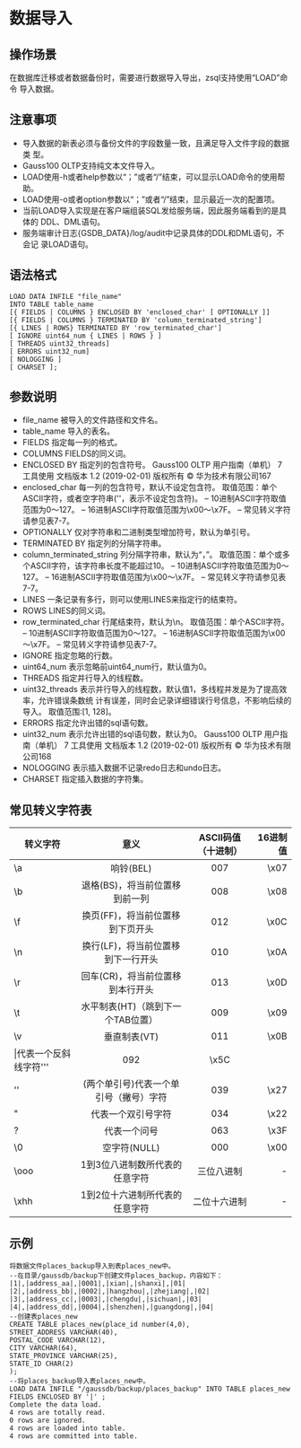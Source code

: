 # 数据导入
## 操作场景
在数据库迁移或者数据备份时，需要进行数据导入导出，zsql支持使用“LOAD”命令
导入数据。
## 注意事项
- 导入数据的新表必须与备份文件的字段数量一致，且满足导入文件字段的数据类
型。
- Gauss100 OLTP支持纯文本文件导入。
- LOAD使用-h或者help参数以“；”或者“/”结束，可以显示LOAD命令的使用帮
助。
- LOAD使用-o或者option参数以“；”或者“/”结束，显示最近一次的配置项。
- 当前LOAD导入实现是在客户端组装SQL发给服务端，因此服务端看到的是具体的
DDL、DML语句。
- 服务端审计日志{GSDB_DATA}/log/audit中记录具体的DDL和DML语句，不会记
录LOAD语句。

## 语法格式
```
LOAD DATA INFILE "file_name"
INTO TABLE table_name
[{ FIELDS | COLUMNS } ENCLOSED BY 'enclosed_char' [ OPTIONALLY ]]
[{ FIELDS | COLUMNS } TERMINATED BY 'column_terminated_string']
[{ LINES | ROWS} TERMINATED BY 'row_terminated_char']
[ IGNORE uint64_num { LINES | ROWS } ]
[ THREADS uint32_threads]
[ ERRORS uint32_num]
[ NOLOGGING ]
[ CHARSET ];
```

## 参数说明
- file_name 
被导入的文件路径和文件名。
- table_name 
导入的表名。
- FIELDS 
指定每一列的格式。
- COLUMNS 
FIELDS的同义词。
- ENCLOSED BY 
指定列的包含符号。
Gauss100 OLTP
用户指南（单机） 7 工具使用
文档版本 1.2 (2019-02-01) 版权所有 © 华为技术有限公司167
- enclosed_char 
每一列的包含符号，默认不设定包含符。
取值范围：单个ASCII字符，或者空字符串(''，表示不设定包含符)。
– 10进制ASCII字符取值范围为0～127。
– 16进制ASCII字符取值范围为\x00～\x7F。
– 常见转义字符请参见表7-7。
- OPTIONALLY 
仅对字符串和二进制类型增加符号，默认为单引号。
- TERMINATED BY 
指定列的分隔字符串。
- column_terminated_string 
列分隔字符串，默认为“，”。
取值范围：单个或多个ASCII字符，该字符串长度不能超过10。
– 10进制ASCII字符取值范围为0～127。
– 16进制ASCII字符取值范围为\x00～\x7F。
– 常见转义字符请参见表7-7。
- LINES 
一条记录有多行，则可以使用LINES来指定行的结束符。
- ROWS 
LINES的同义词。
- row_terminated_char 
行尾结束符，默认为\n。
取值范围：单个ASCII字符。
– 10进制ASCII字符取值范围为0～127。
– 16进制ASCII字符取值范围为\x00～\x7F。
– 常见转义字符请参见表7-7。
- IGNORE 
指定忽略的行数。
- uint64_num 
表示忽略前uint64_num行，默认值为0。
- THREADS 
指定并行导入的线程数。
- uint32_threads 
表示并行导入的线程数，默认值1，多线程并发是为了提高效率，允许错误条数统
计有误差，同时会记录详细错误行号信息，不影响后续的导入。
取值范围:[1, 128]。
- ERRORS 
指定允许出错的sql语句数。
- uint32_num 
表示允许出错的sql语句数，默认为0。
Gauss100 OLTP
用户指南（单机） 7 工具使用
文档版本 1.2 (2019-02-01) 版权所有 © 华为技术有限公司168
- NOLOGGING 
表示插入数据不记录redo日志和undo日志。
- CHARSET 
指定插入数据的字符集。


## 常见转义字符表

转义字符|意义|ASCII码值（十进制）|16进制值
---|:--:|:--:|---:
\a|响铃(BEL)|007|\x07
\b|退格(BS)，将当前位置移到前一列|008|\x08
\f|换页(FF)，将当前位置移到下页开头|012|\x0C
\n|换行(LF)，将当前位置移到下一行开头|010|\x0A
\r|回车(CR)，将当前位置移到本行开头|013|\x0D
\t|水平制表(HT)（跳到下一个TAB位置）|009|\x09
\v|垂直制表(VT)|011|\x0B
\\|代表一个反斜线字符''\'|092|\x5C
''|(两个单引号)代表一个单引号（撇号）字符|039|\x27
\"|代表一个双引号字符|034|\x22
\?|代表一个问号|063|\x3F
\0|空字符(NULL)|000|\x00
\ooo|1到3位八进制数所代表的任意字符|三位八进制|-
\xhh|1到2位十六进制所代表的任意字符|二位十六进制|-

## 示例
```
将数据文件places_backup导入到表places_new中。
--在目录/gaussdb/backup下创建文件places_backup，内容如下：
|1|,|address_aa|,|0001|,|xian|,|shanxi|,|01|
|2|,|address_bb|,|0002|,|hangzhou|,|zhejiang|,|02|
|3|,|address_cc|,|0003|,|chengdu|,|sichuan|,|03|
|4|,|address_dd|,|0004|,|shenzhen|,|guangdong|,|04|
--创建表places_new
CREATE TABLE places_new(place_id number(4,0),
STREET_ADDRESS VARCHAR(40),
POSTAL_CODE VARCHAR(12),
CITY VARCHAR(64),
STATE_PROVINCE VARCHAR(25),
STATE_ID CHAR(2)
);
--将places_backup导入表places_new中。
LOAD DATA INFILE "/gaussdb/backup/places_backup" INTO TABLE places_new FIELDS ENCLOSED BY '|' ;
Complete the data load.
4 rows are totally read.
0 rows are ignored.
4 rows are loaded into table.
4 rows are committed into table.
```
